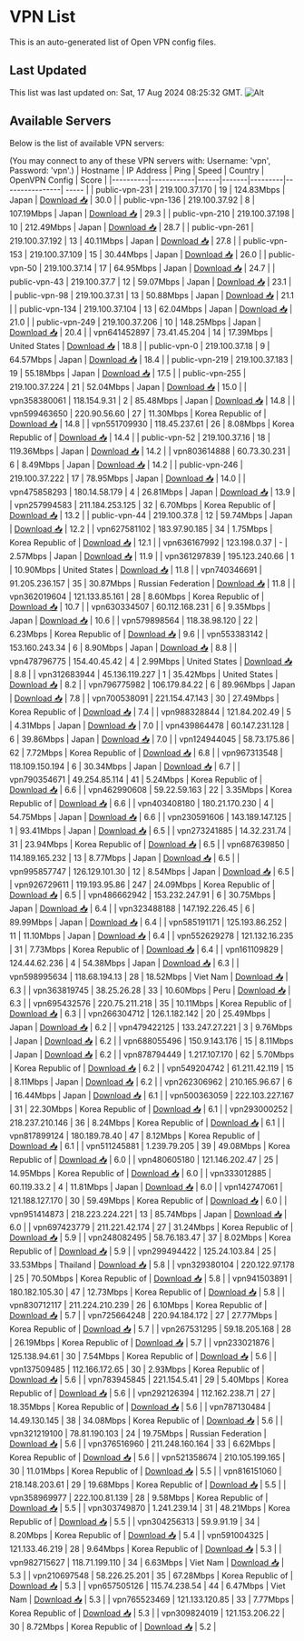 # VPN List

This is an auto-generated list of Open VPN config files.

## Last Updated

This list was last updated on: Sat, 17 Aug 2024 08:25:32 GMT.
![Alt](https://repobeats.axiom.co/api/embed/186b98318ef1479477931607c1ad7d823f12451f.svg "Repobeats analytics image")

## Available Servers

Below is the list of available VPN servers:

(You may connect to any of these VPN servers with: Username: 'vpn', Password: 'vpn'.)
| Hostname | IP Address | Ping | Speed | Country | OpenVPN Config | Score |
|----------|------------|------|-------|---------|----------------| ----- |
| public-vpn-231 | 219.100.37.170 | 19 | 124.83Mbps | Japan | [Download 📥](./configs/server_0_JP.ovpn) | 30.0 |
| public-vpn-136 | 219.100.37.92 | 8 | 107.19Mbps | Japan | [Download 📥](./configs/server_1_JP.ovpn) | 29.3 |
| public-vpn-210 | 219.100.37.198 | 10 | 212.49Mbps | Japan | [Download 📥](./configs/server_2_JP.ovpn) | 28.7 |
| public-vpn-261 | 219.100.37.192 | 13 | 40.11Mbps | Japan | [Download 📥](./configs/server_3_JP.ovpn) | 27.8 |
| public-vpn-153 | 219.100.37.109 | 15 | 30.44Mbps | Japan | [Download 📥](./configs/server_4_JP.ovpn) | 26.0 |
| public-vpn-50 | 219.100.37.14 | 17 | 64.95Mbps | Japan | [Download 📥](./configs/server_5_JP.ovpn) | 24.7 |
| public-vpn-43 | 219.100.37.7 | 12 | 59.07Mbps | Japan | [Download 📥](./configs/server_6_JP.ovpn) | 23.1 |
| public-vpn-98 | 219.100.37.31 | 13 | 50.88Mbps | Japan | [Download 📥](./configs/server_7_JP.ovpn) | 21.1 |
| public-vpn-134 | 219.100.37.104 | 13 | 62.04Mbps | Japan | [Download 📥](./configs/server_8_JP.ovpn) | 21.0 |
| public-vpn-249 | 219.100.37.206 | 10 | 148.25Mbps | Japan | [Download 📥](./configs/server_9_JP.ovpn) | 20.4 |
| vpn641452897 | 73.41.45.204 | 14 | 17.39Mbps | United States | [Download 📥](./configs/server_10_US.ovpn) | 18.8 |
| public-vpn-0 | 219.100.37.18 | 9 | 64.57Mbps | Japan | [Download 📥](./configs/server_11_JP.ovpn) | 18.4 |
| public-vpn-219 | 219.100.37.183 | 19 | 55.18Mbps | Japan | [Download 📥](./configs/server_12_JP.ovpn) | 17.5 |
| public-vpn-255 | 219.100.37.224 | 21 | 52.04Mbps | Japan | [Download 📥](./configs/server_13_JP.ovpn) | 15.0 |
| vpn358380061 | 118.154.9.31 | 2 | 85.48Mbps | Japan | [Download 📥](./configs/server_14_JP.ovpn) | 14.8 |
| vpn599463650 | 220.90.56.60 | 27 | 11.30Mbps | Korea Republic of | [Download 📥](./configs/server_15_KR.ovpn) | 14.8 |
| vpn551709930 | 118.45.237.61 | 26 | 8.08Mbps | Korea Republic of | [Download 📥](./configs/server_16_KR.ovpn) | 14.4 |
| public-vpn-52 | 219.100.37.16 | 18 | 119.36Mbps | Japan | [Download 📥](./configs/server_17_JP.ovpn) | 14.2 |
| vpn803614888 | 60.73.30.231 | 6 | 8.49Mbps | Japan | [Download 📥](./configs/server_18_JP.ovpn) | 14.2 |
| public-vpn-246 | 219.100.37.222 | 17 | 78.95Mbps | Japan | [Download 📥](./configs/server_19_JP.ovpn) | 14.0 |
| vpn475858293 | 180.14.58.179 | 4 | 26.81Mbps | Japan | [Download 📥](./configs/server_20_JP.ovpn) | 13.9 |
| vpn257994583 | 211.184.253.125 | 32 | 6.70Mbps | Korea Republic of | [Download 📥](./configs/server_21_KR.ovpn) | 13.2 |
| public-vpn-44 | 219.100.37.8 | 12 | 59.74Mbps | Japan | [Download 📥](./configs/server_22_JP.ovpn) | 12.2 |
| vpn627581102 | 183.97.90.185 | 34 | 1.75Mbps | Korea Republic of | [Download 📥](./configs/server_23_KR.ovpn) | 12.1 |
| vpn636167992 | 123.198.0.37 | - | 2.57Mbps | Japan | [Download 📥](./configs/server_24_JP.ovpn) | 11.9 |
| vpn361297839 | 195.123.240.66 | 1 | 10.90Mbps | United States | [Download 📥](./configs/server_25_US.ovpn) | 11.8 |
| vpn740346691 | 91.205.236.157 | 35 | 30.87Mbps | Russian Federation | [Download 📥](./configs/server_26_RU.ovpn) | 11.8 |
| vpn362019604 | 121.133.85.161 | 28 | 8.60Mbps | Korea Republic of | [Download 📥](./configs/server_27_KR.ovpn) | 10.7 |
| vpn630334507 | 60.112.168.231 | 6 | 9.35Mbps | Japan | [Download 📥](./configs/server_28_JP.ovpn) | 10.6 |
| vpn579898564 | 118.38.98.120 | 22 | 6.23Mbps | Korea Republic of | [Download 📥](./configs/server_29_KR.ovpn) | 9.6 |
| vpn553383142 | 153.160.243.34 | 6 | 8.90Mbps | Japan | [Download 📥](./configs/server_30_JP.ovpn) | 8.8 |
| vpn478796775 | 154.40.45.42 | 4 | 2.99Mbps | United States | [Download 📥](./configs/server_31_US.ovpn) | 8.8 |
| vpn312683944 | 45.136.119.227 | 1 | 35.42Mbps | United States | [Download 📥](./configs/server_32_US.ovpn) | 8.2 |
| vpn796775982 | 106.179.84.22 | 6 | 89.96Mbps | Japan | [Download 📥](./configs/server_33_JP.ovpn) | 7.8 |
| vpn700538091 | 221.154.47.143 | 30 | 27.49Mbps | Korea Republic of | [Download 📥](./configs/server_34_KR.ovpn) | 7.4 |
| vpn988328844 | 121.84.202.49 | 5 | 4.31Mbps | Japan | [Download 📥](./configs/server_35_JP.ovpn) | 7.0 |
| vpn439864478 | 60.147.231.128 | 6 | 39.86Mbps | Japan | [Download 📥](./configs/server_36_JP.ovpn) | 7.0 |
| vpn124944045 | 58.73.175.86 | 62 | 7.72Mbps | Korea Republic of | [Download 📥](./configs/server_37_KR.ovpn) | 6.8 |
| vpn967313548 | 118.109.150.194 | 6 | 30.34Mbps | Japan | [Download 📥](./configs/server_38_JP.ovpn) | 6.7 |
| vpn790354671 | 49.254.85.114 | 41 | 5.24Mbps | Korea Republic of | [Download 📥](./configs/server_39_KR.ovpn) | 6.6 |
| vpn462990608 | 59.22.59.163 | 22 | 3.35Mbps | Korea Republic of | [Download 📥](./configs/server_40_KR.ovpn) | 6.6 |
| vpn403408180 | 180.21.170.230 | 4 | 54.75Mbps | Japan | [Download 📥](./configs/server_41_JP.ovpn) | 6.6 |
| vpn230591606 | 143.189.147.125 | 1 | 93.41Mbps | Japan | [Download 📥](./configs/server_42_JP.ovpn) | 6.5 |
| vpn273241885 | 14.32.231.74 | 31 | 23.94Mbps | Korea Republic of | [Download 📥](./configs/server_43_KR.ovpn) | 6.5 |
| vpn687639850 | 114.189.165.232 | 13 | 8.77Mbps | Japan | [Download 📥](./configs/server_44_JP.ovpn) | 6.5 |
| vpn995857747 | 126.129.101.30 | 12 | 8.54Mbps | Japan | [Download 📥](./configs/server_45_JP.ovpn) | 6.5 |
| vpn926729611 | 119.193.95.86 | 247 | 24.09Mbps | Korea Republic of | [Download 📥](./configs/server_46_KR.ovpn) | 6.5 |
| vpn486662942 | 153.232.247.91 | 6 | 30.75Mbps | Japan | [Download 📥](./configs/server_47_JP.ovpn) | 6.4 |
| vpn323488188 | 147.192.226.45 | 6 | 89.99Mbps | Japan | [Download 📥](./configs/server_48_JP.ovpn) | 6.4 |
| vpn585191171 | 125.193.86.252 | 11 | 11.10Mbps | Japan | [Download 📥](./configs/server_49_JP.ovpn) | 6.4 |
| vpn552629278 | 121.132.16.235 | 31 | 7.73Mbps | Korea Republic of | [Download 📥](./configs/server_50_KR.ovpn) | 6.4 |
| vpn161109829 | 124.44.62.236 | 4 | 54.38Mbps | Japan | [Download 📥](./configs/server_51_JP.ovpn) | 6.3 |
| vpn598995634 | 118.68.194.13 | 28 | 18.52Mbps | Viet Nam | [Download 📥](./configs/server_52_VN.ovpn) | 6.3 |
| vpn363819745 | 38.25.26.28 | 33 | 10.60Mbps | Peru | [Download 📥](./configs/server_53_PE.ovpn) | 6.3 |
| vpn695432576 | 220.75.211.218 | 35 | 10.11Mbps | Korea Republic of | [Download 📥](./configs/server_54_KR.ovpn) | 6.3 |
| vpn266304712 | 126.1.182.142 | 20 | 25.49Mbps | Japan | [Download 📥](./configs/server_55_JP.ovpn) | 6.2 |
| vpn479422125 | 133.247.27.221 | 3 | 9.76Mbps | Japan | [Download 📥](./configs/server_56_JP.ovpn) | 6.2 |
| vpn688055496 | 150.9.143.176 | 15 | 8.11Mbps | Japan | [Download 📥](./configs/server_57_JP.ovpn) | 6.2 |
| vpn878794449 | 1.217.107.170 | 62 | 5.70Mbps | Korea Republic of | [Download 📥](./configs/server_58_KR.ovpn) | 6.2 |
| vpn549204742 | 61.211.42.119 | 15 | 8.11Mbps | Japan | [Download 📥](./configs/server_59_JP.ovpn) | 6.2 |
| vpn262306962 | 210.165.96.67 | 6 | 16.44Mbps | Japan | [Download 📥](./configs/server_60_JP.ovpn) | 6.1 |
| vpn500363059 | 222.103.227.167 | 31 | 22.30Mbps | Korea Republic of | [Download 📥](./configs/server_61_KR.ovpn) | 6.1 |
| vpn293000252 | 218.237.210.146 | 36 | 8.24Mbps | Korea Republic of | [Download 📥](./configs/server_62_KR.ovpn) | 6.1 |
| vpn817899124 | 180.189.78.40 | 47 | 8.12Mbps | Korea Republic of | [Download 📥](./configs/server_63_KR.ovpn) | 6.1 |
| vpn511245881 | 1.239.79.205 | 39 | 49.08Mbps | Korea Republic of | [Download 📥](./configs/server_64_KR.ovpn) | 6.0 |
| vpn480605180 | 121.146.202.47 | 25 | 14.95Mbps | Korea Republic of | [Download 📥](./configs/server_65_KR.ovpn) | 6.0 |
| vpn333012885 | 60.119.33.2 | 4 | 11.81Mbps | Japan | [Download 📥](./configs/server_66_JP.ovpn) | 6.0 |
| vpn142747061 | 121.188.127.170 | 30 | 59.49Mbps | Korea Republic of | [Download 📥](./configs/server_67_KR.ovpn) | 6.0 |
| vpn951414873 | 218.223.224.221 | 13 | 85.74Mbps | Japan | [Download 📥](./configs/server_68_JP.ovpn) | 6.0 |
| vpn697423779 | 211.221.42.174 | 27 | 31.24Mbps | Korea Republic of | [Download 📥](./configs/server_69_KR.ovpn) | 5.9 |
| vpn248082495 | 58.76.183.47 | 37 | 8.02Mbps | Korea Republic of | [Download 📥](./configs/server_70_KR.ovpn) | 5.9 |
| vpn299494422 | 125.24.103.84 | 25 | 33.53Mbps | Thailand | [Download 📥](./configs/server_71_TH.ovpn) | 5.8 |
| vpn329380104 | 220.122.97.178 | 25 | 70.50Mbps | Korea Republic of | [Download 📥](./configs/server_72_KR.ovpn) | 5.8 |
| vpn941503891 | 180.182.105.30 | 47 | 12.73Mbps | Korea Republic of | [Download 📥](./configs/server_73_KR.ovpn) | 5.8 |
| vpn830712117 | 211.224.210.239 | 26 | 6.10Mbps | Korea Republic of | [Download 📥](./configs/server_74_KR.ovpn) | 5.7 |
| vpn725664248 | 220.94.184.172 | 27 | 27.77Mbps | Korea Republic of | [Download 📥](./configs/server_75_KR.ovpn) | 5.7 |
| vpn267531295 | 59.18.205.168 | 28 | 26.19Mbps | Korea Republic of | [Download 📥](./configs/server_76_KR.ovpn) | 5.7 |
| vpn233021876 | 125.138.94.61 | 30 | 7.54Mbps | Korea Republic of | [Download 📥](./configs/server_77_KR.ovpn) | 5.6 |
| vpn137509485 | 112.166.172.65 | 30 | 2.93Mbps | Korea Republic of | [Download 📥](./configs/server_78_KR.ovpn) | 5.6 |
| vpn783945845 | 221.154.5.41 | 29 | 5.40Mbps | Korea Republic of | [Download 📥](./configs/server_79_KR.ovpn) | 5.6 |
| vpn292126394 | 112.162.238.71 | 27 | 18.35Mbps | Korea Republic of | [Download 📥](./configs/server_80_KR.ovpn) | 5.6 |
| vpn787130484 | 14.49.130.145 | 38 | 34.08Mbps | Korea Republic of | [Download 📥](./configs/server_81_KR.ovpn) | 5.6 |
| vpn321219100 | 78.81.190.103 | 24 | 19.75Mbps | Russian Federation | [Download 📥](./configs/server_82_RU.ovpn) | 5.6 |
| vpn376516960 | 211.248.160.164 | 33 | 6.62Mbps | Korea Republic of | [Download 📥](./configs/server_83_KR.ovpn) | 5.6 |
| vpn521358674 | 210.105.199.165 | 30 | 11.01Mbps | Korea Republic of | [Download 📥](./configs/server_84_KR.ovpn) | 5.5 |
| vpn816151060 | 218.148.203.61 | 29 | 19.68Mbps | Korea Republic of | [Download 📥](./configs/server_85_KR.ovpn) | 5.5 |
| vpn358969977 | 222.100.81.139 | 28 | 9.58Mbps | Korea Republic of | [Download 📥](./configs/server_86_KR.ovpn) | 5.5 |
| vpn303749870 | 1.241.239.14 | 31 | 48.21Mbps | Korea Republic of | [Download 📥](./configs/server_87_KR.ovpn) | 5.5 |
| vpn304256313 | 59.9.91.19 | 34 | 8.20Mbps | Korea Republic of | [Download 📥](./configs/server_88_KR.ovpn) | 5.4 |
| vpn591004325 | 121.133.46.219 | 28 | 9.64Mbps | Korea Republic of | [Download 📥](./configs/server_89_KR.ovpn) | 5.3 |
| vpn982715627 | 118.71.199.110 | 34 | 6.63Mbps | Viet Nam | [Download 📥](./configs/server_90_VN.ovpn) | 5.3 |
| vpn210697548 | 58.226.25.201 | 35 | 67.28Mbps | Korea Republic of | [Download 📥](./configs/server_91_KR.ovpn) | 5.3 |
| vpn657505126 | 115.74.238.54 | 44 | 6.47Mbps | Viet Nam | [Download 📥](./configs/server_92_VN.ovpn) | 5.3 |
| vpn765523469 | 121.133.120.85 | 33 | 7.77Mbps | Korea Republic of | [Download 📥](./configs/server_93_KR.ovpn) | 5.3 |
| vpn309824019 | 121.153.206.22 | 30 | 8.72Mbps | Korea Republic of | [Download 📥](./configs/server_94_KR.ovpn) | 5.2 |
